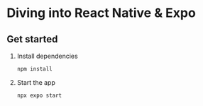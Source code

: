 # Diving into React Native & Expo

## Get started

1. Install dependencies

   ```bash
   npm install
   ```

2. Start the app

   ```bash
   npx expo start
   ```
